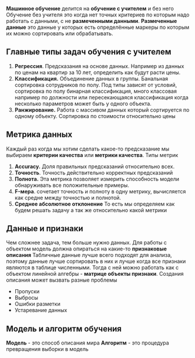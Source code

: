 **Машинное обучение** делится на **обучение с учителем** и без него 
Обучение без учителя это когда нет точных критериев по которым надо работать с данными, с не **размеченными данными**.
**Размеченные данные** это данные у которых есть определённые маркеры по которым их можно сортировать или обрабатывать.   

## Главные типы задач обучения с учителем 

1. **Регрессия**. Предсказания на основе данных. Например из данных по ценам на квартир за 10 лет, определить как будут расти цены.
2. **Классификация.** Объединение данных в группы. Банальная сортировка сотрудников по полу. Под типы зависят от условий, сортировка по полу бинарная классификация, много классовая например по должности или пересекающаяся классификация когда несколько параметров может быть у одного объекта.
3. **Ранжирование.** Работа с массивом данных который сортируется по одному объекту. Сортировка по стоимости относительно цены 
## Метрика данных

Каждый раз когда мы хотим сделать какое-то предсказание мы выбираем **критерии качества** или **метрики качества**.
Типы метрик
1. **Accuracy.** Доля правильных предсказаний относительно всех.
2. **Точность**. Точность действительно корректных предсказаний 
3. **Полнота.** Эта метрика позволяет измерить способность модели обнаруживать все положительные примеры. 
4. **F-мера**. сочетает точность и полноту в одну метрику, вычисляется как средне между точностью и полнотой.
5. **Среднее абсолютное отклонение** 
То есть мы определяем как будем решать задачу а так же относительно какой метрики 

## Данные и признаки 

Чем сложнее задача, тем больше нужно данных. 
Для работы с объектом модель должна опираться на какие-то **признаковые описания** 
Табличные данные лучше всего подходят для анализа, поэтому данные лучше сортировать в них и лучше когда все признаки являются в таблице численными. Тогда с ней можно работать как с объектом линейной алгебры - **матрице объекты признаки**. Создания описания может вызвать разные проблемы 
* Пропуски
* Выбросы
* Ошибки разметки 
* Устаревание данных

## Модель и алгоритм обучения 
**Модель** - это способ описания мира 
**Алгоритм** - это процедура превращения выборки в модель 